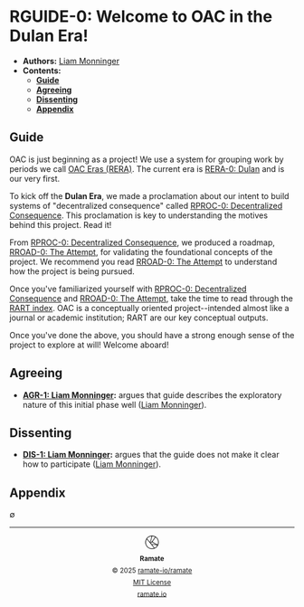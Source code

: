 # RGUIDE-0: Welcome to OAC in the Dulan Era!
- **Authors:** [Liam Monninger](mailto:liam@ramate.io)
- **Contents:**
  - **[Guide](#guide)**
  - **[Agreeing](#agreeing)**
  - **[Dissenting](#dissenting)**
  - **[Appendix](#appendix)**

## Guide
OAC is just beginning as a project! We use a system for grouping work by periods we call [OAC Eras (RERA)](../../../rera/). The current era is [RERA-0: Dulan](../../../rera/rera-000-000-000-dulan/README.md) and is our very first.

To kick off the **Dulan Era**, we made a proclamation about our intent to build systems of "decentralized consequence" called [RPROC-0: Decentralized Consequence](../../../rproc/rera-000-000-000-dulan/rproc-000-000-000/README.md). This proclamation is key to understanding the motives behind this project. Read it!

From [RPROC-0: Decentralized Consequence](../../../rproc/rera-000-000-000-dulan/rproc-000-000-000/README.md), we produced a roadmap, [RROAD-0: The Attempt](../../../rroad/rera-000-000-000-dulan/rroad-000-000-000/README.md), for validating the foundational concepts of the project. We recommend you read [RROAD-0: The Attempt](../../../rroad/rera-000-000-000-dulan/rroad-000-000-000/README.md) to understand how the project is being pursued.

Once you've familiarized yourself with [RPROC-0: Decentralized Consequence](../../../rproc/rera-000-000-000-dulan/rproc-000-000-000/README.md) and [RROAD-0: The Attempt](../../../rroad/rera-000-000-000-dulan/rroad-000-000-000/README.md), take the time to read through the [RART index](../../../rart/). OAC is a conceptually oriented project--intended almost like a journal or academic institution; RART are our key conceptual outputs.

Once you've done the above, you should have a strong enough sense of the project to explore at will! Welcome aboard!

## Agreeing
- **[AGR-1: Liam Monninger](./agreeing/agr-001-liam-monninger/README.md):** argues that guide describes the exploratory nature of this initial phase well ([Liam Monninger](mailto:liam@ramate.io)).

## Dissenting
- **[DIS-1: Liam Monninger](./dissenting/dis-001-liam-monninger/README.md):** argues that the guide does not make it clear how to participate ([Liam Monninger](mailto:liam@ramate.io)).

## Appendix
$\emptyset$

<!--OAC FOOTER: DO NOT REMOVE THIS LINE-->
---

<div align="center">
  <a href="https://github.com/ramate-io/oac">
    <picture>
      <source srcset="/assets/oac-inverted-transparent.png" media="(prefers-color-scheme: dark)">
      <img height="24" src="/assets/oac-transparent.png" alt="OAC"/>
    </picture>
  </a>
  <br/>
  <sub>
    <b>Ramate</b>
    <br/>
    &copy; 2025 <a href="https://github.com/ramate-io/ramate">ramate-io/ramate</a>
    <br/>
    <a href="https://github.com/ramate-io/ramate/blob/main/LICENSE">MIT License</a>
    <br/>
    <a href="https://www.ramate.io">ramate.io</a>
  </sub>
</div>
